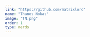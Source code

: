 ```yaml
---
link: "https://github.com/matrixlord"
name: "Thanos Nokas"
image: "TN.png"
order: 1
type: nerds
---
```

